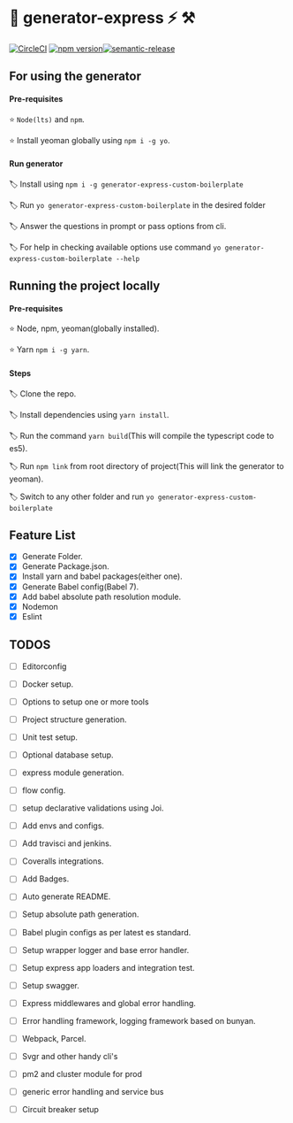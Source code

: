 # :tada: generator-express :zap: :hammer_and_pick:

[![CircleCI](https://circleci.com/gh/Mohit21GoJs/generator-express.svg?style=svg)](https://circleci.com/gh/Mohit21GoJs/generator-express)  [![npm version](https://badge.fury.io/js/generator-express-boilerplate.svg)](https://badge.fury.io/js/generator-express-boilerplate)[![semantic-release](https://img.shields.io/badge/%20%20%F0%9F%93%A6%F0%9F%9A%80-semantic--release-e10079.svg)](https://github.com/semantic-release/semantic-release)
## For using the generator

#### Pre-requisites

:star: `Node(lts)` and `npm`.

:star: Install yeoman globally using `npm i -g yo`.

#### Run generator

:label: Install using `npm i -g generator-express-custom-boilerplate`

:label: Run `yo generator-express-custom-boilerplate` in the desired folder

:label: Answer the questions in prompt or pass options from cli.

:label: For help in checking available options use command `yo generator-express-custom-boilerplate --help`

## Running the project locally

#### Pre-requisites
:star: Node, npm, yeoman(globally installed).

:star: Yarn `npm i -g yarn`.

#### Steps
:label: Clone the repo.

:label: Install dependencies using `yarn install`.

:label: Run the command `yarn build`(This will compile the typescript code to es5).

:label: Run `npm link` from root directory of project(This will link the generator to yeoman).

:label: Switch to any other folder and run `yo generator-express-custom-boilerplate`


## Feature List

- [x] Generate Folder.
- [x] Generate Package.json.
- [x] Install yarn and babel packages(either one).
- [x] Generate Babel config(Babel 7).
- [x] Add babel absolute path resolution module.
- [x] Nodemon
- [x] Eslint

## TODOS

- [ ] Editorconfig
- [ ] Docker setup.
- [ ] Options to setup one or more tools
- [ ] Project structure generation.
- [ ] Unit test setup.
- [ ] Optional database setup.
- [ ] express module generation.
- [ ] flow config.
- [ ] setup declarative validations using Joi.
- [ ] Add envs and configs.
- [ ] Add travisci and jenkins.
- [ ] Coveralls integrations.
- [ ] Add Badges.
- [ ] Auto generate README.
- [ ] Setup absolute path generation.
- [ ] Babel plugin configs as per latest es standard.
- [ ] Setup wrapper logger and base error handler.
- [ ] Setup express app loaders and integration test.
- [ ] Setup swagger.
- [ ] Express middlewares and global error handling.
- [ ] Error handling framework, logging framework based on bunyan.
- [ ] Webpack, Parcel.
- [ ] Svgr and other handy cli's
- [ ] pm2 and cluster module for prod
- [ ] generic error handling and service bus
- [ ] Circuit breaker setup




